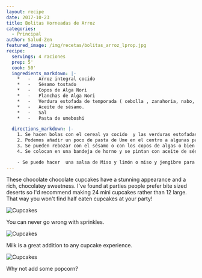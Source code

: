 ```yaml
---
layout: recipe
date: 2017-10-23
title: Bolitas Horneadas de Arroz
categories:
  - Principal
author: Salud-Zen
featured_image: /img/recetas/bolitas_arroz_lprop.jpg
recipe:
  servings: 4 raciones
  prep: 5'
  cook: 50'
  ingredients_markdown: |-
    *	-	Arroz integral cocido
    *	-	Sésamo tostado
    *	-	Copos de Alga Nori
    *	-	Planchas de Alga Nori
    *	-	Verdura estofada de temporada ( cebolla , zanahoria, nabo, calabaza…) cortada en daditos pequeños
    *	-	Aceite de sésamo.
    *	-	Sal
    *	-	Pasta de umeboshi

  directions_markdown: |-
    1. Se hacen bolas con el cereal ya cocido  y las verduras estofadas , dándole forma redondita con la mano.
    2. Podemos añadir un poco de pasta de Ume en el centro a algunas para darles otro toque distinto.
    3. Se pueden rebozar con el sésamo o con los copos de algas o bien cubrirlas con las planchas del alga Nori.
    4. Se colocan en una bandeja de horno y se pintan con aceite de sésamo. Hornearemos a baja temperatura para que no se queme el sésamo y se yanguicen las bolas (unos 100ºC)

    - Se puede hacer  una salsa de Miso y limón o miso y jengibre para acompañar
---
```

These chocolate chocolate cupcakes have a stunning appearance and a rich, chocolatey sweetness. I've found at parties people prefer bite sized deserts so I'd recommend making 24 mini cupcakes rather than 12 large. That way you won't find half eaten cupcakes at your party!

![Cupcakes](https://images.unsplash.com/photo-1448131063153-f1e240f98a72?w=1560&h=940&fit=crop)

You can never go wrong with sprinkles.

![Cupcakes](https://images.unsplash.com/photo-1420730614543-e39f93134b0d?w=1560&h=940&fit=crop)

Milk is a great addition to any cupcake experience.

![Cupcakes](https://images.unsplash.com/photo-1457508252818-162dc1934c2f?w=1560&h=940&fit=crop)

Why not add some popcorn?
